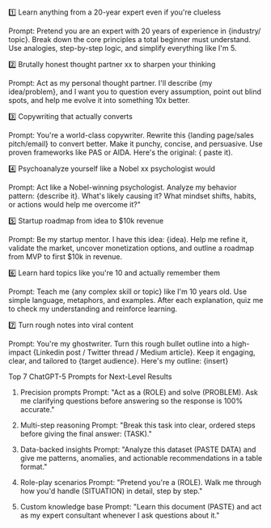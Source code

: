 1️⃣ Learn anything from a 20-year expert even if you're clueless

Prompt: Pretend you are an expert with 20 years of experience in {industry/ topic}. Break down the core principles a total beginner must understand. Use analogies, step-by-step logic, and simplify everything like I'm 5.

2️⃣ Brutally honest thought partner xx to sharpen your thinking

Prompt: Act as my personal thought partner. I'll describe {my idea/problem}, and I want you to question every assumption, point out blind spots, and help me evolve it into something 10x better.

3️⃣ Copywriting that actually converts

Prompt: You're a world-class copywriter. Rewrite this {landing page/sales pitch/email} to convert better. Make it punchy, concise, and persuasive. Use proven frameworks like PAS or AIDA. Here's the original: { paste it).

4️⃣ Psychoanalyze yourself like a Nobel xx psychologist would

Prompt: Act like a Nobel-winning psychologist. Analyze my behavior pattern: {describe it}. What's likely causing it? What mindset shifts, habits, or actions would help me overcome it?"

5️⃣ Startup roadmap from idea to $10k revenue

Prompt: Be my startup mentor. I have this idea: {idea). Help me refine it, validate the market, uncover monetization options, and outline a roadmap from MVP to first $10k in revenue.

6️⃣ Learn hard topics like you're 10 and actually remember them

Prompt: Teach me {any complex skill or topic} like I'm 10 years old. Use simple language, metaphors, and examples. After each explanation, quiz me to check my understanding and reinforce learning.

7️⃣ Turn rough notes into viral content

Prompt: You're my ghostwriter. Turn this rough bullet outline into a high-impact {Linkedin post / Twitter thread / Medium article}. Keep it engaging, clear, and tailored to {target audience}. Here's my outline: {insert}

Top 7 ChatGPT-5 Prompts for Next-Level Results

1. Precision prompts
   Prompt: "Act as a (ROLE) and solve
   (PROBLEM). Ask me clarifying questions before answering so the response is 100% accurate."

2. Multi-step reasoning
   Prompt: "Break this task into clear, ordered steps before giving the final answer: (TASK)."

3. Data-backed insights
   Prompt: "Analyze this dataset (PASTE DATA) and give me patterns, anomalies, and actionable
   recommendations in a table format."

4. Role-play scenarios
   Prompt: "Pretend you're a (ROLE). Walk me through how you'd handle (SITUATION) in detail, step by step."

5. Custom knowledge base
   Prompt: "Learn this document (PASTE) and act as my expert consultant whenever I ask questions about it."
